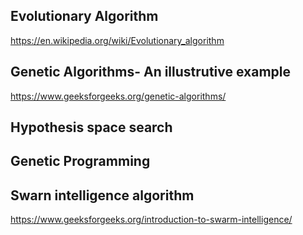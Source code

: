 ## Evolutionary Algorithm
https://en.wikipedia.org/wiki/Evolutionary_algorithm
## Genetic Algorithms- An illustrutive example
https://www.geeksforgeeks.org/genetic-algorithms/
## Hypothesis space search
## Genetic Programming
## Swarn intelligence algorithm
https://www.geeksforgeeks.org/introduction-to-swarm-intelligence/
